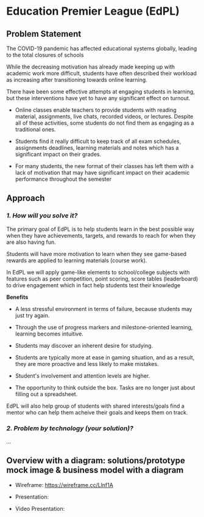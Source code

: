 # Education Premier League (EdPL)


## Problem Statement

The COVID-19 pandemic has affected educational systems globally, leading to the total closures of schools

While the decreasing motivation has already made keeping up with academic work more difficult, students have often described their workload as increasing after transitioning towards online learning.

There have been some effective attempts at engaging students in learning, but these interventions have yet to have any significant 
effect on turnout. 

- Online classes enable teachers to provide students with reading material, assignments, live chats, recorded videos, or lectures.
Despite all of these activities, some students do not find them as engaging as a traditional ones.

- Students find it really difficult to keep track of all exam schedules, assignments deadlines, learning materials and notes which has a significant impact on their grades.

- For many students, the new format of their classes has left them with a lack of motivation that may have significant impact on their academic performance throughout the semester




## Approach


### *1. How will you solve it?*

The primary goal of EdPL is to help students learn in the best possible way when they have achievements, targets, and rewards to reach for when they are also having fun.


Students will have more motivation to learn when they see game-based rewards are applied to learning materials (course work).

In EdPL we will apply game-like elements to school/college subjects with features such as peer competition, point scoring, score tables (leaderboard) to drive engagement which in fact help students test their knowledge

**Benefits**

- A less stressful environment in terms of failure, because students may just try again.

- Through the use of progress markers and milestone-oriented learning, learning becomes intuitive.

- Students may discover an inherent desire for studying.

- Students are typically more at ease in gaming situation, and as a result, they are more proactive and less likely to make mistakes.

- Student's involvement and attention levels are higher.

- The opportunity to think outside the box. Tasks are no longer just about filling out a spreadsheet.

EdPL will also help group of students with shared interests/goals find a mentor who can help them acheive their goals and keeps them on track. 

### *2. Problem by technology (your solution)?*

...


## Overview with a diagram: solutions/prototype mock image & business model with a diagram

- Wireframe: https://wireframe.cc/Llnf1A

- Presentation: 

- Video Presentation: 
